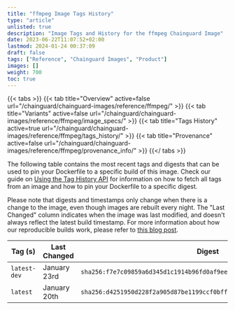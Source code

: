 ```yaml
---
title: "ffmpeg Image Tags History"
type: "article"
unlisted: true
description: "Image Tags and History for the ffmpeg Chainguard Image"
date: 2023-06-22T11:07:52+02:00
lastmod: 2024-01-24 00:37:09
draft: false
tags: ["Reference", "Chainguard Images", "Product"]
images: []
weight: 700
toc: true
---
```


{{< tabs >}}
{{< tab title="Overview" active=false url="/chainguard/chainguard-images/reference/ffmpeg/" >}}
{{< tab title="Variants" active=false url="/chainguard/chainguard-images/reference/ffmpeg/image_specs/" >}}
{{< tab title="Tags History" active=true url="/chainguard/chainguard-images/reference/ffmpeg/tags_history/" >}}
{{< tab title="Provenance" active=false url="/chainguard/chainguard-images/reference/ffmpeg/provenance_info/" >}}
{{</ tabs >}}

The following table contains the most recent tags and digests that can be used to pin your Dockerfile to a specific build of this image. Check our guide on [Using the Tag History API](/chainguard/chainguard-images/using-the-tag-history-api/) for information on how to fetch all tags from an image and how to pin your Dockerfile to a specific digest.

Please note that digests and timestamps only change when there is a change to the image, even though images are rebuilt every night. The "Last Changed" column indicates when the image was last modified, and doesn't always reflect the latest build timestamp. For more information about how our reproducible builds work, please refer to [this blog post](https://www.chainguard.dev/unchained/reproducing-chainguards-reproducible-image-builds).

| Tag (s)       | Last Changed | Digest                                                                    |
|---------------|--------------|---------------------------------------------------------------------------|
|  `latest-dev` | January 23rd | `sha256:f7e7c09859a6d345d1c1914b96fd0af9eedccc984a4be2e17b4ea562babf7110` |
|  `latest`     | January 20th | `sha256:d4251950d228f2a905d87be1199ccf0bff787560201c6e1c217d1f4d6c025323` |

